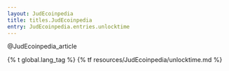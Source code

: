 ```yaml
---
layout: JudEcoinpedia
title: titles.JudEcoinpedia
entry: JudEcoinpedia.entries.unlocktime
---
```


@JudEcoinpedia_article

{% t global.lang_tag %}
{% tf resources/JudEcoinpedia/unlocktime.md %}
